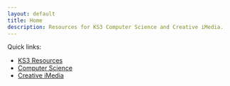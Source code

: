 ```yaml
---
layout: default
title: Home
description: Resources for KS3 Computer Science and Creative iMedia.
---
```


<p class="lead">Quick links:</p>

<ul class="card-grid">
  <li class="card"><a href="/ks3/">KS3 Resources</a></li>
  <li class="card"><a href="/cs/">Computer Science</a></li>
  <li class="card"><a href="/imedia/">Creative iMedia</a></li>
</ul>
